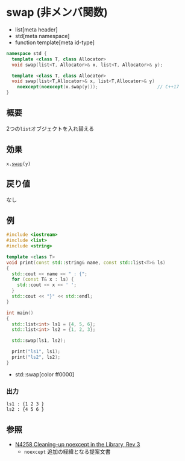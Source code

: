 # swap (非メンバ関数)
* list[meta header]
* std[meta namespace]
* function template[meta id-type]

```cpp
namespace std {
  template <class T, class Allocator>
  void swap(list<T, Allocator>& x, list<T, Allocator>& y);

  template <class T, class Allocator>
  void swap(list<T,Allocator>& x, list<T,Allocator>& y)
    noexcept(noexcept(x.swap(y)));                      // C++17
}
```

## 概要
2つの`list`オブジェクトを入れ替える



## 効果
`x.`[`swap`](swap.md)`(y)`


## 戻り値
なし


## 例
```cpp example
#include <iostream>
#include <list>
#include <string>

template <class T>
void print(const std::string& name, const std::list<T>& ls)
{
  std::cout << name << " : {";
  for (const T& x : ls) {
    std::cout << x << ' ';
  }
  std::cout << "}" << std::endl;
}

int main()
{
  std::list<int> ls1 = {4, 5, 6};
  std::list<int> ls2 = {1, 2, 3};

  std::swap(ls1, ls2);

  print("ls1", ls1);
  print("ls2", ls2);
}
```
* std::swap[color ff0000]

### 出力
```
ls1 : {1 2 3 }
ls2 : {4 5 6 }
```


## 参照
- [N4258 Cleaning-up noexcept in the Library, Rev 3](http://www.open-std.org/jtc1/sc22/wg21/docs/papers/2014/n4258.pdf)
    - `noexcept` 追加の経緯となる提案文書
